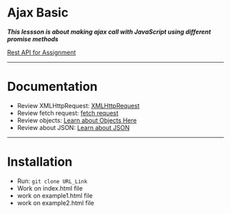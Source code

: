 # Ajax Basic

***This lessson is about making ajax call with JavaScript using different promise methods***

[Rest API for Assignment](https://js-club-api.herokuapp.com/persons)
___

# Documentation

 - Review XMLHttpRequest: [XMLHttpRequest](https://developer.mozilla.org/en-US/docs/Web/API/XMLHttpRequest)
 - Review fetch request: [fetch request](https://developer.mozilla.org/en-US/docs/Web/API/Fetch_API)
 - Review objects: [Learn about Objects Here](https://www.telerik.com/blogs/functional-programming-with-javascript-object-arrays)
 - Review about JSON: [Learn about JSON](https://developer.mozilla.org/en-US/docs/Learn/JavaScript/Objects/JSON)
___

# Installation

 - Run: `git clone URL_Link`
 - Work on index.html file
 - work on example1.html file
 - work on example2.html file

